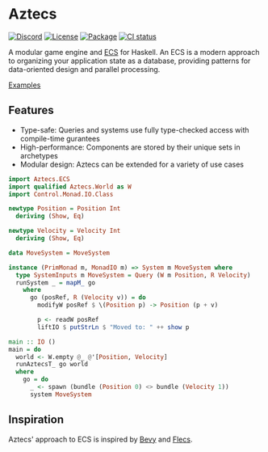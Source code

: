 # Aztecs

[![Discord](https://img.shields.io/discord/1306713440873877576.svg?label=&logo=discord&logoColor=ffffff&color=7389D8&labelColor=6A7EC2)](https://discord.gg/Hb7B3Qq4Xd)
[![License](https://img.shields.io/badge/license-BSD3-blue.svg)](https://github.com/aztecs-hs/aztecs/blob/main/LICENSE)
[![Package](https://img.shields.io/hackage/v/aztecs.svg)](https://hackage.haskell.org/package/aztecs)
[![CI status](https://github.com/aztecs-hs/aztecs/actions/workflows/ci.yml/badge.svg)](https://github.com/aztecs-hs/aztecs/actions)

A modular game engine and [ECS](https://en.wikipedia.org/wiki/Entity_component_system) for Haskell.
An ECS is a modern approach to organizing your application state as a database,
providing patterns for data-oriented design and parallel processing.

[Examples](https://github.com/aztecs-hs/examples)

## Features
- Type-safe: Queries and systems use fully type-checked access with compile-time gurantees
- High-performance: Components are stored by their unique sets in archetypes
- Modular design: Aztecs can be extended for a variety of use cases

```hs
import Aztecs.ECS
import qualified Aztecs.World as W
import Control.Monad.IO.Class

newtype Position = Position Int
  deriving (Show, Eq)

newtype Velocity = Velocity Int
  deriving (Show, Eq)

data MoveSystem = MoveSystem

instance (PrimMonad m, MonadIO m) => System m MoveSystem where
  type SystemInputs m MoveSystem = Query (W m Position, R Velocity)
  runSystem _ = mapM_ go
    where
      go (posRef, R (Velocity v)) = do
        modifyW posRef $ \(Position p) -> Position (p + v)

        p <- readW posRef
        liftIO $ putStrLn $ "Moved to: " ++ show p

main :: IO ()
main = do
  world <- W.empty @_ @'[Position, Velocity]
  runAztecsT_ go world
  where
    go = do
      _ <- spawn (bundle (Position 0) <> bundle (Velocity 1))
      system MoveSystem
```

## Inspiration

Aztecs' approach to ECS is inspired by [Bevy](https://github.com/bevyengine/bevy/) and [Flecs](https://github.com/SanderMertens/flecs).

